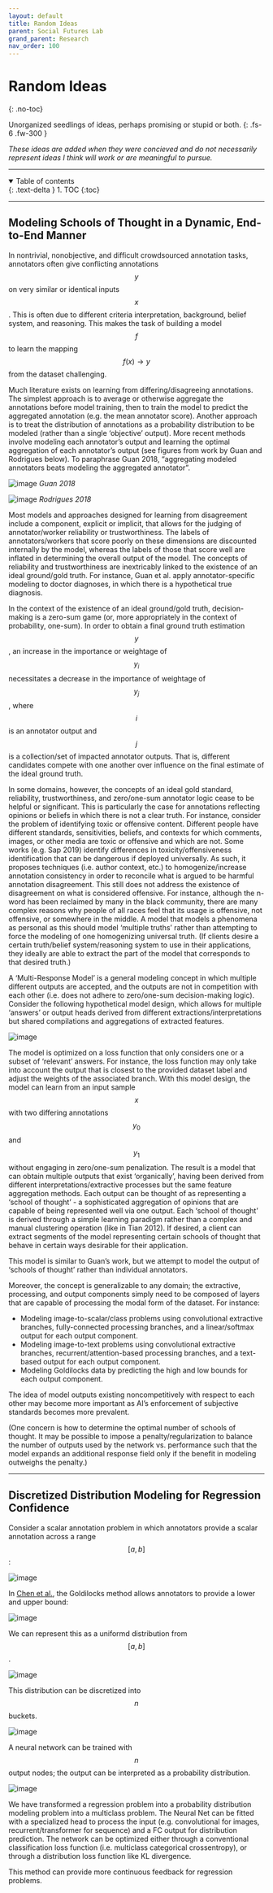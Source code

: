 ```yaml
---
layout: default
title: Random Ideas
parent: Social Futures Lab
grand_parent: Research
nav_order: 100
---
```


# Random Ideas
{: .no-toc}

Unorganized seedlings of ideas, perhaps promising or stupid or both.
{: .fs-6 .fw-300 }

*These ideas are added when they were concieved and do not necessarily represent ideas I think will work or are meaningful to pursue.*

---

<details open markdown="block">
  <summary>
    Table of contents
  </summary>
  {: .text-delta }
1. TOC
{:toc}
</details>

---

## Modeling Schools of Thought in a Dynamic, End-to-End Manner
In nontrivial, nonobjective, and difficult crowdsourced annotation tasks, annotators often give conflicting annotations $$y$$ on very similar or identical inputs $$x$$. This is often due to different criteria interpretation, background, belief system, and reasoning. This makes the task of building a model $$f$$ to learn the mapping $$f(x) \to y$$ from the dataset challenging.

Much literature exists on learning from differing/disagreeing annotations. The simplest approach is to average or otherwise aggregate the annotations before model training, then to train the model to predict the aggregated annotation (e.g. the mean annotator score). Another approach is to treat the distribution of annotations as a probability distribution to be modeled (rather than a single ‘objective’ output). More recent methods involve modeling each annotator’s output and learning the optimal aggregation of each annotator’s output (see figures from work by Guan and Rodrigues below). To paraphrase Guan 2018, “aggregating modeled annotators beats modeling the aggregated annotator”.

![image](https://user-images.githubusercontent.com/73039742/151713748-8e1b8037-1665-41fd-8a18-c19b2bb5346b.png)
*Guan 2018*

![image](https://user-images.githubusercontent.com/73039742/151713759-24225365-8f71-4d23-ad2d-25ded6076f61.png)
*Rodrigues 2018*

Most models and approaches designed for learning from disagreement include a component, explicit or implicit, that allows for the judging of annotator/worker reliability or trustworthiness. The labels of annotators/workers that score poorly on these dimensions are discounted internally by the model, whereas the labels of those that score well are inflated in determining the overall output of the model. The concepts of reliability and trustworthiness are inextricably linked to the existence of an ideal ground/gold truth. For instance, Guan et al. apply annotator-specific modeling to doctor diagnoses, in which there is a hypothetical true diagnosis.

In the context of the existence of an ideal ground/gold truth, decision-making is a zero-sum game (or, more appropriately in the context of probability, one-sum). In order to obtain a final ground truth estimation $$y$$, an increase in the importance or weightage of $$y_i$$ necessitates a decrease in the importance of weightage of $$y_j$$, where $$i$$ is an annotator output and $$j$$ is a collection/set of impacted annotator outputs. That is, different candidates compete with one another over influence on the final estimate of the ideal ground truth.

In some domains, however, the concepts of an ideal gold standard, reliability, trustworthiness, and zero/one-sum annotator logic cease to be helpful or significant. This is particularly the case for annotations reflecting opinions or beliefs in which there is not a clear truth. For instance, consider the problem of identifying toxic or offensive content. Different people have different standards, sensitivities, beliefs, and contexts for which comments, images, or other media are toxic or offensive and which are not. Some works (e.g. Sap 2019) identify differences in toxicity/offensiveness identification that can be dangerous if deployed universally. As such, it proposes techniques (i.e. author context, etc.) to homogenize/increase annotation consistency in order to reconcile what is argued to be harmful annotation disagreement. This still does not address the existence of disagreement on what is considered offensive. For instance, although the n-word has been reclaimed by many in the black community, there are many complex reasons why people of all races feel that its usage is offensive, not offensive, or somewhere in the middle. A model that models a phenomena as personal as this should model ‘multiple truths’ rather than attempting to force the modeling of one homogenizing universal truth. (If clients desire a certain truth/belief system/reasoning system to use in their applications, they ideally are able to extract the part of the model that corresponds to that desired truth.)

A ‘Multi-Response Model’ is a general modeling concept in which multiple different outputs are accepted, and the outputs are not in competition with each other (i.e. does not adhere to zero/one-sum decision-making logic). Consider the following hypothetical model design, which allows for multiple ‘answers’ or output heads derived from different extractions/interpretations but shared compilations and aggregations of extracted features.

![image](https://user-images.githubusercontent.com/73039742/151713803-a83ce2e8-4eec-46ff-8a09-bef2e69e3448.png)

The model is optimized on a loss function that only considers one or a subset of ‘relevant’ answers. For instance, the loss function may only take into account the output that is closest to the provided dataset label and adjust the weights of the associated branch. With this model design, the model can learn from an input sample $$x$$ with two differing annotations $$y_0$$ and $$y_1$$ without engaging in zero/one-sum penalization. The result is a model that can obtain multiple outputs that exist ‘organically’, having been derived from different interpretations/extractive processes but the same feature aggregation methods. Each output can be thought of as representing a ‘school of thought’ - a sophisticated aggregation of opinions that are capable of being represented well via one output. Each ‘school of thought’ is derived through a simple learning paradigm rather than a complex and manual clustering operation (like in Tian 2012). If desired, a client can extract segments of the model representing certain schools of thought that behave in certain ways desirable for their application.

This model is similar to Guan’s work, but we attempt to model the output of ‘schools of thought’ rather than individual annotators.

Moreover, the concept is generalizable to any domain; the extractive, processing, and output components simply need to be composed of layers that are capable of processing the modal form of the dataset. For instance:
- Modeling image-to-scalar/class problems using convolutional extractive branches, fully-connected processing branches, and a linear/softmax output for each output component.
- Modeling image-to-text problems using convolutional extractive branches, recurrent/attention-based processing branches, and a text-based output for each output component.
- Modeling Goldilocks data by predicting the high and low bounds for each output component.

The idea of model outputs existing noncompetitively with respect to each other may become more important as AI’s enforcement of subjective standards becomes more prevalent.

(One concern is how to determine the optimal number of schools of thought. It may be possible to impose a penalty/regularization to balance the number of outputs used by the network vs. performance such that the model expands an additional response field only if the benefit in modeling outweighs the penalty.)

---

## Discretized Distribution Modeling for Regression Confidence
Consider a scalar annotation problem in which annotators provide a scalar annotation across a range $$[a, b]$$:

![image](https://user-images.githubusercontent.com/73039742/151713843-fef5bdd2-68d8-4553-b7a1-2543b62998f9.png)

In [Chen et al.](https://arxiv.org/abs/2108.01799), the Goldilocks method allows annotators to provide a lower and upper bound:

![image](https://user-images.githubusercontent.com/73039742/151713863-d6e492cc-d76a-40e2-98af-343072c2f5d7.png)

We can represent this as a uniformd distribution from $$[a, b]$$.

![image](https://user-images.githubusercontent.com/73039742/151713896-35834561-f4e4-459e-87ed-b576c1a54d9f.png)

This distribution can be discretized into $$n$$ buckets.

![image](https://user-images.githubusercontent.com/73039742/151713932-4b017b72-6661-484d-b1f4-c67b1c9db389.png)

A neural network can be trained with $$n$$ output nodes; the output can be interpreted as a probability distribution.

![image](https://user-images.githubusercontent.com/73039742/151713944-38b1af66-2003-400f-8127-8bb115faffe2.png)

We have transformed a regression problem into a probability distribution modeling problem into a multiclass problem. The Neural Net can be fitted with a specialized head to process the input (e.g. convolutional for images, recurrent/transformer for sequence) and a FC output for distribution prediction. The network can be optimized either through a conventional classification loss function (i.e. multiclass categorical crossentropy), or through a distribution loss function like KL divergence.

This method can provide more continuous feedback for regression problems.
